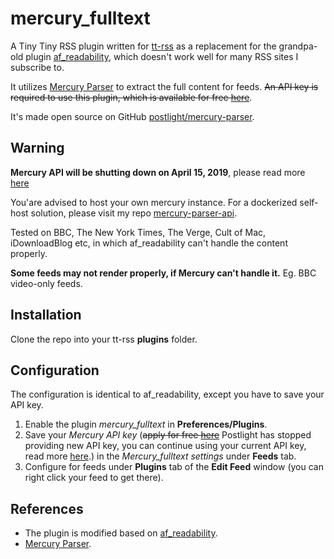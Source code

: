 mercury_fulltext
==============
A Tiny Tiny RSS plugin written for [tt-rss](https://tt-rss.org) as a replacement for the grandpa-old plugin [af_readability](https://git.tt-rss.org/fox/tt-rss/src/master/plugins/af_readability), which doesn't work well for many RSS sites I subscribe to.

It utilizes [Mercury Parser](https://mercury.postlight.com/web-parser/) to extract the full content for feeds. ~~An API key is required to use this plugin, which is available for free [here](https://mercury.postlight.com/web-parser/)~~. 

It's made open source on GitHub [postlight/mercury-parser](https://github.com/postlight/mercury-parser).

## Warning

**Mercury API will be shutting down on April 15, 2019**, please read more [here](https://mailchi.mp/postlight/action-required-mercury-parser-api-will-sunset-in-60-days)

You'are advised to host your own mercury instance. For a dockerized self-host solution, please visit my repo [mercury-parser-api](https://github.com/HenryQW/mercury-parser-api).

Tested on BBC, The New York Times, The Verge, Cult of Mac, iDownloadBlog etc, in which af_readability can't handle the content properly.

**Some feeds may not render properly, if Mercury can't handle it.** Eg. BBC video-only feeds.

Installation
------------------------

Clone the repo into your tt-rss **plugins** folder.

Configuration
------------------------
The configuration is identical to af_readability, except you have to save your API key.

1. Enable the plugin *mercury_fulltext* in **Preferences/Plugins**.
2. Save your *Mercury API key* (~~apply for free [here](https://mercury.postlight.com/web-parser/)~~ Postlight has stopped providing new API key, you can continue using your current API key, read more [here](https://postlight.com/trackchanges/mercury-goes-open-source).) in the *Mercury_fulltext settings* under **Feeds** tab.
3. Configure for feeds under **Plugins** tab of the **Edit Feed** window (you can right click your feed to get there).

References
------------------------

* The plugin is modified based on [af_readability](https://git.tt-rss.org/fox/tt-rss/src/master/plugins/af_readability).
* [Mercury Parser](https://mercury.postlight.com/web-parser/).
